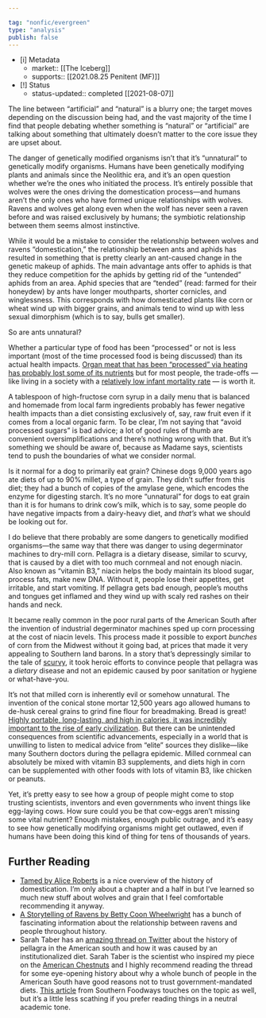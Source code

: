 ```yaml
---

tag: "nonfic/evergreen"
type: "analysis"
publish: false
---
```


- [i] Metadata
	- market:: [[The Iceberg]]
	- supports:: [[2021.08.25 Penitent (MF)]]
- [!] Status
	-  status-updated:: completed [[2021-08-07]]


The line between “artificial” and “natural” is a blurry one; the target moves depending on the discussion being had, and the vast majority of the time I find that people debating whether something is “natural” or “artificial” are talking about something that ultimately doesn’t matter to the core issue they are upset about. 

The danger of genetically modified organisms isn’t that it’s “unnatural” to genetically modify organisms. Humans have been genetically modifying plants and animals since the Neolithic era, and it’s an open question whether we’re the ones who initiated the process. It’s entirely possible that wolves were the ones driving the domestication process—and humans aren’t the only ones who have formed unique relationships with wolves. Ravens and wolves get along even when the wolf has never seen a raven before and was raised exclusively by humans; the symbiotic relationship between them seems almost instinctive. 

While it would be a mistake to consider the relationship between wolves and ravens “domestication,” the relationship between ants and aphids has resulted in something that is pretty clearly an ant-caused change in the genetic makeup of aphids. The main advantage ants offer to aphids is that they reduce competition for the aphids by getting rid of the “untended” aphids from an area.  Aphid species that are “tended” (read: farmed for their honeydew) by ants have longer mouthparts, shorter cornicles, and winglessness. This corresponds with how domesticated plants like corn or wheat wind up with bigger grains, and animals tend to wind up with less sexual dimorphism (which is to say, bulls get smaller).

So are ants unnatural?  

Whether a particular type of food has been “processed” or not is less important (most of the time processed food is being discussed) than its actual health impacts. [Organ meat that has been “processed” via heating has probably lost some of its nutrients](https://newsletter.eleanorkonik.com/scurvy/) but for most people, the trade-offs — like living in a society with a [relatively low infant mortality rate](https://ourworldindata.org/child-mortality-in-the-past) — is worth it. 

A tablespoon of high-fructose corn syrup in a daily menu that is balanced and homemade from local farm ingredients probably has fewer negative health impacts than a diet consisting exclusively of, say, raw fruit even if it comes from a local organic farm. To be clear, I’m not saying that “avoid processed sugars” is bad advice; a lot of good rules of thumb are convenient oversimplifications and there’s nothing wrong with that. But it’s something we should be aware of, because as Madame says, scientists tend to push the boundaries of what we consider normal. 

Is it normal for a dog to primarily eat grain?  Chinese dogs 9,000 years ago ate diets of up to 90% millet, a type of grain. They didn’t suffer from this diet; they had a bunch of copies of the amylase gene, which encodes the enzyme for digesting starch. It’s no more “unnatural” for dogs to eat grain than it is for humans to drink cow’s milk, which is to say, some people do have negative impacts from a dairy-heavy diet, and _that’s_ what we should be looking out for. 

I do believe that there probably are some dangers to genetically modified organisms—the same way that there was danger to using degerminator machines to dry-mill corn. Pellagra is a dietary disease, similar to scurvy, that is caused by a diet with too much cornmeal and not enough niacin. Also known as “vitamin B3,” niacin helps the body maintain its blood sugar, process fats, make new DNA. Without it, people lose their appetites, get irritable, and start vomiting. If pellagra gets bad enough, people’s mouths and tongues get inflamed and they wind up with scaly red rashes on their hands and neck. 

It became really common in the poor rural parts of the American South after the invention of industrial degerminator machines sped  up corn processing at the cost of niacin levels. This process made it possible to export _bunches_ of corn from the Midwest without it going bad, at prices that made it very appealing to Southern land barons. In a story that’s depressingly similar to the tale of [scurvy](https://newsletter.eleanorkonik.com/scurvy/), it took heroic efforts to convince people that pellagra was a _dietary_ disease and not an epidemic caused by poor sanitation or hygiene or what-have-you. 

It’s not that milled corn is inherently evil or somehow unnatural. The invention of the conical stone mortar 12,500 years ago allowed humans to de-husk cereal grains to grind fine flour for breadmaking. Bread is great! [Highly portable, long-lasting, and high in calories, it was incredibly important to the rise of early civilization](https://blogs.scientificamerican.com/anthropology-in-practice/our-14-400-year-old-relationship-with-bread/). But there can be unintended consequences from scientific advancements, especially in a world that is unwilling to listen to medical advice from “elite” sources they dislike—like many Southern doctors during the pellagra epidemic. Milled cornmeal can absolutely be mixed with vitamin B3 supplements,  and diets high in corn can be supplemented with other foods with lots of vitamin B3, like chicken or peanuts. 

Yet, it’s pretty easy to see how a group of people might come to stop trusting scientists, inventors and even governments who invent things like egg-laying cows. How sure could you be that cow-eggs aren’t missing some vital nutrient? Enough mistakes, enough public outrage, and it’s easy to see how genetically modifying organisms might get outlawed, even if humans have been doing this kind of thing for tens of thousands of years. 

## Further Reading

* [Tamed by Alice Roberts](https://www.penguin.co.uk/books/111/1112946/tamed/9781786090010.html) is a nice overview of the history of domestication. I’m only about a chapter and a half in but I’ve learned so much new stuff about wolves and grain that I feel comfortable recommending it anyway. 
* [A Storytelling of Ravens by Betty Coon Wheelwright](https://doi.org/10.1080/19342039.2013.759022) has a bunch of fascinating information about the relationship between ravens and people throughout history. 
* Sarah Taber has an [amazing thread on Twitter](https://twitter.com/SarahTaber_bww/status/1413328817863659529) about the history of pellagra in the American south and how it was caused by an institutionalized diet. Sarah Taber is the scientist who inspired my piece on the [American Chestnuts](https://newsletter.eleanorkonik.com/cat-and-wolf/) and I highly recommend reading the thread for some eye-opening history about why a whole bunch of people in the American South have good reasons not to trust government-mandated diets. [This article](https://www.southernfoodways.org/malnourished-cultural-ignorance-paved-the-way-for-pellagra/) from Southern Foodways touches on the topic as well, but it’s a little less scathing if you prefer reading things in a neutral academic tone. 